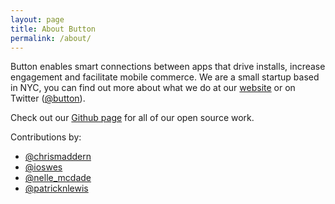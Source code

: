 ```yaml
---
layout: page
title: About Button
permalink: /about/
---
```


Button enables smart connections between apps that drive installs, increase engagement and facilitate mobile commerce. We are a small startup based in NYC, you can find out more about what we do at our [website](http://usebutton.com) or on Twitter ([@button](https://twitter.com/button)).

Check out our [Github page](https://github.com/usebutton) for all of our open source work.

Contributions by:

* [@chrismaddern](http://twitter.com/chrismaddern)
* [@ioswes](http://twitter.com/ioswes)
* [@nelle_mcdade](http://twitter.com/nelle_mcdade)
* [@patricknlewis](http://twitter.com/patricknlewis)
